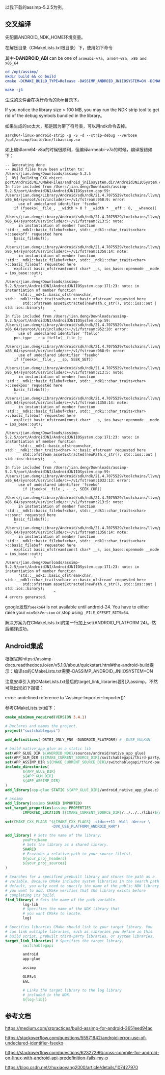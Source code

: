 以我下载的assimp-5.2.5为例。

## 交叉编译

先配置ANDROID_NDK_HOME环境变量。

在解压目录（CMakeLists.txt根目录）下，使用如下命令

其中-D**ANDROID_ABI** can be one of `armeabi-v7a, arm64-v8a, x86 and x86_64`

```cmake
cd /opt/assimp/
mkdir build && cd build 
cmake -DCMAKE_BUILD_TYPE=Release -DASSIMP_ANDROID_JNIIOSYSTEM=ON -DCMAKE_TOOLCHAIN_FILE=${ANDROID_NDK_HOME}/build/cmake/android.toolchain.cmake -DANDROID_NDK=${ANDROID_NDK_HOME} -DANDROID_ABI=arm64-v8a -DBUILD_SHARED_LIBS=1

make -j4
```

生成的文件会在执行命令的/bin目录下。

If you notice the library size > 100 MB, you may run the NDK strip tool to get rid of the debug symbols bundled in the library。

如果生成的so太大，那是因为带了符号表，可以用ndk命令去掉。

```shell
aarch64-linux-android-strip -g -S -d --strip-debug --verbose /opt/assimp/build/bin/libassimp.so
```



如上编译arm64-v8a的时候很顺利，但编译armeabi-v7a的时候，编译报错如下：

```shell
-- Generating done
-- Build files have been written to: /Users/jian.deng/Downloads/assimp-5.2.5
[  0%] Building CXX object port/AndroidJNI/CMakeFiles/android_jniiosystem.dir/AndroidJNIIOSystem.cpp.o
In file included from /Users/jian.deng/Downloads/assimp-5.2.5/port/AndroidJNI/AndroidJNIIOSystem.cpp:59:
/Users/jian.deng/Library/Android/sdk/ndk/21.4.7075529/toolchains/llvm/prebuilt/darwin-x86_64/sysroot/usr/include/c++/v1/fstream:950:9: error: 
      use of undeclared identifier 'fseeko'
    if (fseeko(__file_, __width > 0 ? __width * __off : 0, __whence))
        ^
/Users/jian.deng/Library/Android/sdk/ndk/21.4.7075529/toolchains/llvm/prebuilt/darwin-x86_64/sysroot/usr/include/c++/v1/fstream:213:5: note: 
      in instantiation of member function 'std::__ndk1::basic_filebuf<char, std::__ndk1::char_traits<char> >::seekoff' requested here
    basic_filebuf();
    ^
/Users/jian.deng/Library/Android/sdk/ndk/21.4.7075529/toolchains/llvm/prebuilt/darwin-x86_64/sysroot/usr/include/c++/v1/fstream:1358:14: note: 
      in instantiation of member function 'std::__ndk1::basic_filebuf<char, std::__ndk1::char_traits<char> >::basic_filebuf' requested here
    explicit basic_ofstream(const char* __s, ios_base::openmode __mode = ios_base::out);
             ^
/Users/jian.deng/Downloads/assimp-5.2.5/port/AndroidJNI/AndroidJNIIOSystem.cpp:171:23: note: in instantiation of member function
      'std::__ndk1::basic_ofstream<char, std::__ndk1::char_traits<char> >::basic_ofstream' requested here
        std::ofstream assetExtracted(newPath.c_str(), std::ios::out | std::ios::binary);
                      ^
In file included from /Users/jian.deng/Downloads/assimp-5.2.5/port/AndroidJNI/AndroidJNIIOSystem.cpp:59:
/Users/jian.deng/Library/Android/sdk/ndk/21.4.7075529/toolchains/llvm/prebuilt/darwin-x86_64/sysroot/usr/include/c++/v1/fstream:952:20: error: 
      use of undeclared identifier 'ftello'
    pos_type __r = ftello(__file_);
                   ^
/Users/jian.deng/Library/Android/sdk/ndk/21.4.7075529/toolchains/llvm/prebuilt/darwin-x86_64/sysroot/usr/include/c++/v1/fstream:968:9: error: 
      use of undeclared identifier 'fseeko'
    if (fseeko(__file_, __sp, SEEK_SET))
        ^
/Users/jian.deng/Library/Android/sdk/ndk/21.4.7075529/toolchains/llvm/prebuilt/darwin-x86_64/sysroot/usr/include/c++/v1/fstream:213:5: note: 
      in instantiation of member function 'std::__ndk1::basic_filebuf<char, std::__ndk1::char_traits<char> >::seekpos' requested here
    basic_filebuf();
    ^
/Users/jian.deng/Library/Android/sdk/ndk/21.4.7075529/toolchains/llvm/prebuilt/darwin-x86_64/sysroot/usr/include/c++/v1/fstream:1358:14: note: 
      in instantiation of member function 'std::__ndk1::basic_filebuf<char, std::__ndk1::char_traits<char> >::basic_filebuf' requested here
    explicit basic_ofstream(const char* __s, ios_base::openmode __mode = ios_base::out);
             ^
/Users/jian.deng/Downloads/assimp-5.2.5/port/AndroidJNI/AndroidJNIIOSystem.cpp:171:23: note: in instantiation of member function
      'std::__ndk1::basic_ofstream<char, std::__ndk1::char_traits<char> >::basic_ofstream' requested here
        std::ofstream assetExtracted(newPath.c_str(), std::ios::out | std::ios::binary);
                      ^
In file included from /Users/jian.deng/Downloads/assimp-5.2.5/port/AndroidJNI/AndroidJNIIOSystem.cpp:59:
/Users/jian.deng/Library/Android/sdk/ndk/21.4.7075529/toolchains/llvm/prebuilt/darwin-x86_64/sysroot/usr/include/c++/v1/fstream:1032:13: error: 
      use of undeclared identifier 'fseeko'
        if (fseeko(__file_, -__c, SEEK_CUR))
            ^
/Users/jian.deng/Library/Android/sdk/ndk/21.4.7075529/toolchains/llvm/prebuilt/darwin-x86_64/sysroot/usr/include/c++/v1/fstream:213:5: note: 
      in instantiation of member function 'std::__ndk1::basic_filebuf<char, std::__ndk1::char_traits<char> >::sync' requested here
    basic_filebuf();
    ^
/Users/jian.deng/Library/Android/sdk/ndk/21.4.7075529/toolchains/llvm/prebuilt/darwin-x86_64/sysroot/usr/include/c++/v1/fstream:1358:14: note: 
      in instantiation of member function 'std::__ndk1::basic_filebuf<char, std::__ndk1::char_traits<char> >::basic_filebuf' requested here
    explicit basic_ofstream(const char* __s, ios_base::openmode __mode = ios_base::out);
             ^
/Users/jian.deng/Downloads/assimp-5.2.5/port/AndroidJNI/AndroidJNIIOSystem.cpp:171:23: note: in instantiation of member function
      'std::__ndk1::basic_ofstream<char, std::__ndk1::char_traits<char> >::basic_ofstream' requested here
        std::ofstream assetExtracted(newPath.c_str(), std::ios::out | std::ios::binary);
                      ^
4 errors generated.
```

google发现`fseeko64` is not available until android-24. You have to either raise your `minSdkVersion` or stop using `_FILE_OFFSET_BITS=64`.



解决方案为在CMakeLists.txt的第一行加上set(ANDROID_PLATFORM 24)。然后编译成功。



## Android集成

根据官网https://assimp-docs.readthedocs.io/en/v5.1.0/about/quickstart.html#the-android-build提示：编译so的CMakeLists.txt需要-DASSIMP_ANDROID_JNIIOSYSTEM=ON



注意安卓引入的CMakeLists.txt最后的target_link_libraries要引入assimp，不然可能出现如下报错：

error: undefined reference to 'Assimp::Importer::Importer()'

参考CMakeLists.txt如下：

```cmake
cmake_minimum_required(VERSION 3.4.1)

# Declares and names the project.
project("switchablegapi")

add_definitions(-DSTBI_ONLY_PNG -DANDROID_PLATFORM) # -DUSE_VULKAN

# build native_app_glue as a static lib
set(APP_GLUE_DIR ${ANDROID_NDK}/sources/android/native_app_glue)
set(APP_GLM_DIR ${CMAKE_CURRENT_SOURCE_DIR}/switchablegapi/third-party/glm)
set(APP_ASSIMP_DIR ${CMAKE_CURRENT_SOURCE_DIR}/switchablegapi/third-party/assimp_5_2_5/include/assimp)
include_directories(
        ${APP_GLUE_DIR}
        ${APP_GLM_DIR}
        ${APP_ASSIMP_DIR}
)
add_library(app-glue STATIC ${APP_GLUE_DIR}/android_native_app_glue.c)

# assimp
add_library(assimp SHARED IMPORTED)
set_target_properties(assimp PROPERTIES
        IMPORTED_LOCATION ${CMAKE_CURRENT_SOURCE_DIR}/../../../libs/${ANDROID_ABI}/libassimp.so)
        
set(CMAKE_CXX_FLAGS "${CMAKE_CXX_FLAGS} -std=c++11 -Wall -Werror \
                     -DVK_USE_PLATFORM_ANDROID_KHR")
                     
add_library( # Sets the name of the library.
        youProjName
        # Sets the library as a shared library.
        SHARED
        # Provides a relative path to your source file(s).
        ${your_proj_headers}
        ${your_proj_sources}
)
                     
# Searches for a specified prebuilt library and stores the path as a
# variable. Because CMake includes system libraries in the search path by
# default, you only need to specify the name of the public NDK library
# you want to add. CMake verifies that the library exists before
# completing its build.
find_library( # Sets the name of the path variable.
        log-lib
        # Specifies the name of the NDK library that
        # you want CMake to locate.
        log)

# Specifies libraries CMake should link to your target library. You
# can link multiple libraries, such as libraries you define in this
# build script, prebuilt third-party libraries, or system libraries.
target_link_libraries( # Specifies the target library.
        switchablegapi

        android
        app-glue

        assimp

        GLESv3
        EGL

        # Links the target library to the log library
        # included in the NDK.
        ${log-lib})
```



## 参考文档

https://medium.com/xrpractices/build-assimp-for-android-3651eed94ac

https://stackoverflow.com/questions/55571842/android-error-use-of-undeclared-identifier-fseeko

https://stackoverflow.com/questions/62327296/cross-compile-for-android-on-linux-with-android-api-predefinition-fails-my-p

https://blog.csdn.net/zhuxiaoyang2000/article/details/107427970